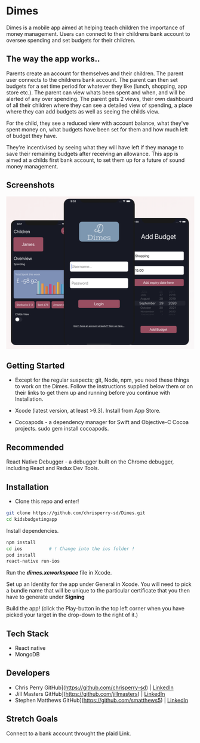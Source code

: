 # Dimes


Dimes is a mobile app aimed at helping teach children the importance of money management. Users can connect to their childrens bank account to oversee spending and set budgets for their children.

## The way the app works..

Parents create an account for themselves and their children. The parent user connects to the childrens bank account. The parent can then set budgets for a set time period for whatever they like (lunch, shopping, app store etc.). The parent can view whats been spent and when, and will be alerted of any over spending.
The parent gets 2 views, their own dashboard of all their children where they can see a detailed view of spending, a place where they can add budgets as well as seeing the childs view.

For the child, they see a reduced view with account balance, what they've spent money on, what budgets have been set for them and how much left of budget they have.

They're incentivised by seeing what they will have left if they manage to save their remaining budgets after receiving an allowance. This app is aimed at a childs first bank account, to set them up for a future of sound money management.

## Screenshots

<p align="center" height='75%' width='75%'>
  <img src="./myAssets/images/Screenshot 2020-10-24 at 14.25.39.png" />
</p>

## Getting Started 

* Except for the regular suspects; git, Node, npm, you need these things to work on the Dimes. Follow the instructions supplied below them or on their links to get them up and running before you continue with Installation.

* Xcode (latest version, at least >9.3). Install from App Store.
* Cocoapods - a dependency manager for Swift and Objective-C Cocoa projects. sudo gem install cocoapods.

## Recommended 

React Native Debugger - a debugger built on the Chrome debugger, including React and Redux Dev Tools.

## Installation

* Clone this repo and enter!
```bash
git clone https://github.com/chrisperry-sd/Dimes.git
cd kidsbudgetingapp
```
Install dependencies.
```bash
npm install
cd ios			# ! Change into the ios folder !
pod install
react-native run-ios
```
Run the **_dimes.xcworkspace_** file in Xcode.

Set up an Identity for the app under General in Xcode. You will need to pick a bundle name that will be unique to the particular certificate that you then have to generate under **Signing**

Build the app! (click the Play-button in the top left corner when you have picked your target in the drop-down to the right of it.)

## Tech Stack

* React native
* MongoDB

## Developers

* Chris Perry GitHub](https://github.com/chrisperry-sd) | [LinkedIn](https://www.linkedin.com/in/chrisdperry-sd/)
* Jill Masters GitHub](https://github.com/jillmasters) | [LinkedIn](https://www.linkedin.com/in/jillianchuahmasters/)
* Stephen Matthews GitHub](https://github.com/smatthews5) | [LinkedIn](https://www.linkedin.com/in/stephen-matthews5/)

## Stretch Goals

Connect to a bank account throught the plaid Link.

